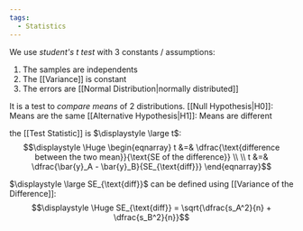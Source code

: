 ```yaml
---
tags:
  - Statistics
---
```

We use *student's t test* with 3 constants / assumptions:
1. The samples are independents
2. The [[Variance]] is constant
3. The errors are [[Normal Distribution|normally distributed]] 

It is a test to *compare means* of 2 distributions. 
[[Null Hypothesis|H0]]: Means are the same
[[Alternative Hypothesis|H1]]: Means are different

the [[Test Statistic]] is $\displaystyle \large t$:
$$\displaystyle \Huge \begin{eqnarray} 
t &=& \dfrac{\text{difference between the two mean}}{\text{SE of the difference}}
\\ \\
t &=& \dfrac{\bar{y}_A - \bar{y}_B}{SE_{\text{diff}}} 
\end{eqnarray}$$

$\displaystyle \large SE_{\text{diff}}$ can be defined using [[Variance of the Difference]]:
$$\displaystyle \Huge SE_{\text{diff}} = \sqrt{\dfrac{s_A^2}{n} + \dfrac{s_B^2}{n}}$$